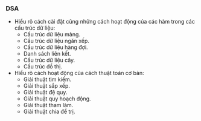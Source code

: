 ### DSA
* Hiểu rõ cách cài đặt cũng những cách hoạt động của các hàm trong các cấu trúc dữ liệu:
  * Cấu trúc dữ liệu mảng.
  * Cấu trúc dữ liệu ngăn xếp.
  * Cấu trúc dữ liệu hàng đợi.
  * Danh sách liên kết.
  * Cấu trúc dữ liệu cây.
  * Cấu trúc đồ thị.
* Hiểu rõ cách hoạt động của cách thuật toán cơ bản:
  * Giải thuật tìm kiếm.
  * Giải thuật sắp xếp.
  * Giải thuật đệ quy.
  * Giải thuật quy hoạch động.
  * Giải thuật tham làm.
  * Giải thuật chia để trị.
